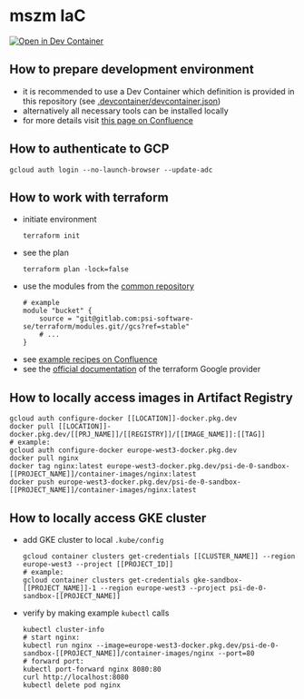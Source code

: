 # mszm IaC

[![Open in Dev Container](https://img.shields.io/static/v1?label=Dev%20Containers&message=Open%20in%20Dev%20Container&color=green)](https://vscode.dev/redirect?url=vscode://ms-vscode-remote.remote-containers/cloneInVolume?url=git@gitlab.com:psi-software-se/terraform/teams/sbox/[[PROJECT_NAME]].git)

## How to prepare development environment
* it is recommended to use a Dev Container which definition is provided in this repository (see [.devcontainer/devcontainer.json](.devcontainer/devcontainer.json))
* alternatively all necessary tools can be installed locally
* for more details visit [this page on Confluence](https://intranet-psise.atlassian.net/wiki/x/f3ERAw)
## How to authenticate to GCP
```shell
gcloud auth login --no-launch-browser --update-adc
```
## How to work with terraform
* initiate environment
    ```shell
    terraform init
    ```
* see the plan
    ```shell
    terraform plan -lock=false
    ```
* use the modules from the [common repository](https://gitlab.com/psi-software-se/terraform/modules)
    ```hcl
    # example
    module "bucket" {
        source = "git@gitlab.com:psi-software-se/terraform/modules.git//gcs?ref=stable"
        # ...
    }
    ```
* see [example recipes on Confluence](https://intranet-psise.atlassian.net/wiki/x/zXERAw)
* see the [official documentation](https://registry.terraform.io/providers/hashicorp/google/latest/docs) of the terraform Google provider
## How to locally access images in Artifact Registry
```shell
gcloud auth configure-docker [[LOCATION]]-docker.pkg.dev
docker pull [[LOCATION]]-docker.pkg.dev/[[PRJ_NAME]]/[[REGISTRY]]/[[IMAGE_NAME]]:[[TAG]]
# example:
gcloud auth configure-docker europe-west3-docker.pkg.dev
docker pull nginx
docker tag nginx:latest europe-west3-docker.pkg.dev/psi-de-0-sandbox-[[PROJECT_NAME]]/container-images/nginx:latest
docker push europe-west3-docker.pkg.dev/psi-de-0-sandbox-[[PROJECT_NAME]]/container-images/nginx:latest
```
## How to locally access GKE cluster
* add GKE cluster to local `.kube/config`
    ```shell
    gcloud container clusters get-credentials [[CLUSTER_NAME]] --region europe-west3 --project [[PROJECT_ID]]
    # example:
    gcloud container clusters get-credentials gke-sandbox-[[PROJECT_NAME]]-1 --region europe-west3 --project psi-de-0-sandbox-[[PROJECT_NAME]]
    ```
* verify by making example `kubectl` calls
    ```shell
    kubectl cluster-info
    # start nginx:
    kubectl run nginx --image=europe-west3-docker.pkg.dev/psi-de-0-sandbox-[[PROJECT_NAME]]/container-images/nginx --port=80
    # forward port:
    kubectl port-forward nginx 8080:80
    curl http://localhost:8080
    kubectl delete pod nginx
    ```